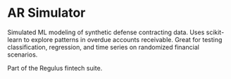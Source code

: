 # AR Simulator

Simulated ML modeling of synthetic defense contracting data. Uses scikit-learn to explore patterns in overdue accounts receivable. Great for testing classification, regression, and time series on randomized financial scenarios.

Part of the Regulus fintech suite.
